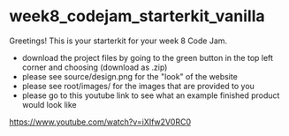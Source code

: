 # week8_codejam_starterkit_vanilla

Greetings! This is your starterkit for your week 8 Code Jam.

- download the project files by going to the green button in the top left corner and choosing (download as .zip)
- please see source/design.png for the "look" of the website
- please see root/images/ for the images that are provided to you
- please go to this youtube link to see what an example finished product would look like

https://www.youtube.com/watch?v=iXIfw2V0RC0
